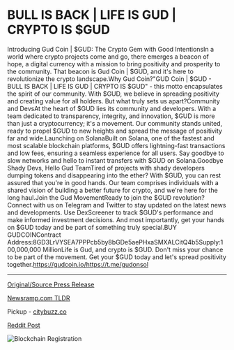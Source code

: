 # BULL IS BACK | LIFE IS GUD | CRYPTO IS $GUD

Introducing Gud Coin | $GUD: The Crypto Gem with Good IntentionsIn a world where crypto projects come and go, there emerges a beacon of hope, a digital currency with a mission to bring positivity and prosperity to the community. That beacon is Gud Coin | $GUD, and it's here to revolutionize the crypto landscape.Why Gud Coin?"GUD Coin | $GUD - BULL IS BACK | LIFE IS GUD | CRYPTO IS $GUD" - this motto encapsulates the spirit of our community. With $GUD, we believe in spreading positivity and creating value for all holders. But what truly sets us apart?Community and DevsAt the heart of $GUD lies its community and developers. With a team dedicated to transparency, integrity, and innovation, $GUD is more than just a cryptocurrency; it's a movement. Our community stands united, ready to propel $GUD to new heights and spread the message of positivity far and wide.Launching on SolanaBuilt on Solana, one of the fastest and most scalable blockchain platforms, $GUD offers lightning-fast transactions and low fees, ensuring a seamless experience for all users. Say goodbye to slow networks and hello to instant transfers with $GUD on Solana.Goodbye Shady Devs, Hello Gud TeamTired of projects with shady developers dumping tokens and disappearing into the ether? With $GUD, you can rest assured that you're in good hands. Our team comprises individuals with a shared vision of building a better future for crypto, and we're here for the long haul.Join the Gud MovementReady to join the $GUD revolution? Connect with us on Telegram and Twitter to stay updated on the latest news and developments. Use DexScreener to track $GUD's performance and make informed investment decisions. And most importantly, get your hands on $GUD today and be part of something truly special.BUY GUDCOINContract Address:8GD3LrVYSEA7PPPcb5by8bGDe5aePHxaSMXALCitQ4b5Supply:100,000,000 MillionLife is Gud, and crypto is $GUD. Don't miss your chance to be part of the movement. Get your $GUD today and let's spread positivity together.https://gudcoin.io/https://t.me/gudonsol 

---

[Original/Source Press Release](https://blockchainwire.io/press-release/bull-is-back--life-is-gud--crypto-is-gud)
                    

[Newsramp.com TLDR](https://newsramp.com/curated-news/gud-coin-gud-the-crypto-gem-with-good-intentions/7e699e8239cf66c48de1d61c0f373bf3) 


Pickup - [citybuzz.co](https://citybuzz.co/2024/03/12/gud-coin-revolutionizing-crypto-with-positivity-and-good-intentions)
 



[Reddit Post](https://www.reddit.com/r/CryptoNewsInfo/comments/1bcya0u/gud_coin_gud_the_crypto_gem_with_good_intentions/) 



![Blockchain Registration](https://cdn.newsramp.app/blockchainwire/qrcode/243/12/waitzCtF.webp)